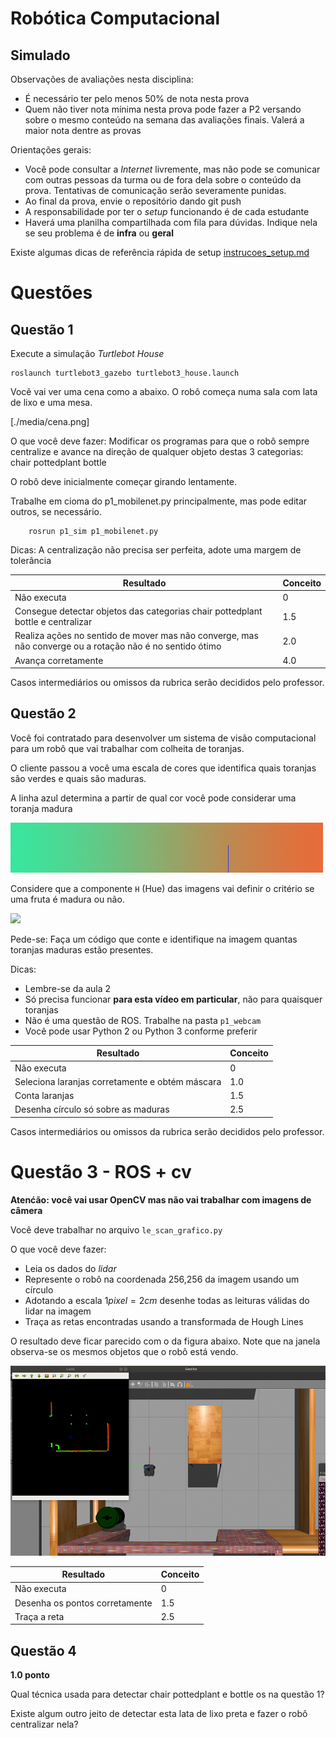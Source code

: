 # Robótica Computacional

## Simulado

Observações de avaliações nesta disciplina:
* É necessário ter pelo menos $50\%$ de nota nesta prova
* Quem não tiver nota mínima nesta prova pode fazer a P2 versando sobre o mesmo conteúdo na semana das avaliações finais. Valerá a maior nota dentre as provas


Orientações gerais:
* Você pode consultar a *Internet* livremente, mas não pode se comunicar com outras pessoas da turma ou de fora dela sobre o conteúdo da prova. Tentativas de comunicação serão severamente punidas.
* Ao final da prova, envie o repositório dando git push
* A responsabilidade por ter o *setup* funcionando é de cada estudante
* Haverá uma planilha compartilhada com fila para dúvidas. Indique nela se seu problema é de **infra** ou **geral**

Existe algumas dicas de referência rápida de setup [instrucoes_setup.md](instrucoes_setup.md)




# Questões


## Questão 1 

Execute a simulação *Turtlebot House* 

    roslaunch turtlebot3_gazebo turtlebot3_house.launch 

Você vai ver uma cena como a abaixo. O robô começa numa sala com lata de lixo e uma mesa.



[./media/cena.png]


O que você deve fazer: Modificar os programas para que o robô sempre centralize e avance na direção de qualquer objeto destas 3 categorias: chair pottedplant bottle

O robô deve inicialmente começar girando lentamente.


Trabalhe em cioma do p1_mobilenet.py principalmente, mas pode editar outros, se necessário.


        rosrun p1_sim p1_mobilenet.py 

Dicas:
A centralização não precisa ser perfeita, adote uma margem de tolerância


|Resultado| Conceito| 
|---|---|
| Não executa | 0 |
| Consegue detectar objetos das categorias  chair pottedplant bottle e centralizar  | 1.5 |
| Realiza ações no sentido de mover mas não converge, mas não converge ou a rotação não é no sentido ótimo | 2.0 |
| Avança corretamente | 4.0 | 

Casos intermediários ou omissos da rubrica serão decididos pelo professor.





## Questão 2

Você foi contratado para desenvolver um sistema de visão computacional para um robô que vai trabalhar com colheita de toranjas.

O cliente passou a você uma escala de cores que identifica quais toranjas são verdes e quais são maduras.

A linha azul determina a partir de qual cor você pode considerar uma toranja madura

![](escala.png)

Considere que a componente `H` (Hue) das imagens vai definir o critério se uma fruta é madura ou não.

![](p1_webcam/prova_laranjas.png)



Pede-se: Faça um código que conte e identifique na  imagem quantas toranjas maduras estão presentes.



Dicas:
* Lembre-se da aula 2
* Só precisa funcionar **para esta vídeo em particular**, não para quaisquer toranjas
* Não é uma questão de ROS. Trabalhe na pasta `p1_webcam`
* Você pode usar Python 2 ou Python 3 conforme preferir


|Resultado| Conceito| 
|---|---|
| Não executa | 0 |
| Seleciona laranjas corretamente e obtém máscara | 1.0 |
| Conta laranjas | 1.5 |
| Desenha círculo só sobre as maduras | 2.5 | 

Casos intermediários ou omissos da rubrica serão decididos pelo professor.



# Questão 3 - ROS + cv

**Atenćão: você vai usar OpenCV mas não vai trabalhar com imagens de câmera**

Você deve trabalhar no arquivo `le_scan_grafico.py`

O que você deve fazer:
* Leia os dados do *lidar* 
* Represente o robô na coordenada 256,256 da imagem usando um círculo
* Adotando a escala $1 pixel = 2 cm$ desenhe todas as leituras válidas do lidar na imagem
* Traça as retas encontradas usando a transformada de Hough Lines

O resultado deve ficar parecido com o da figura abaixo. Note que na janela observa-se os mesmos objetos que o robô está vendo.

![](Q4.png)


|Resultado| Conceito| 
|---|---|
| Não executa | 0 |
| Desenha os pontos corretamente | 1.5 |
|  Traça a reta | 2.5 | 






## Questão 4

**1.0 ponto**

Qual técnica usada para detectar chair pottedplant e bottle os na questão 1? 

Existe algum outro jeito de detectar esta lata de lixo preta e fazer o robô centralizar nela?



